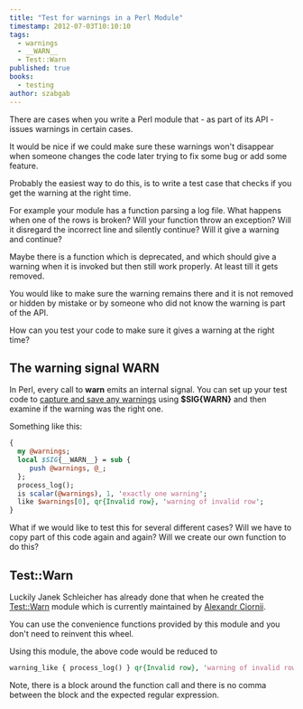 ```yaml
---
title: "Test for warnings in a Perl Module"
timestamp: 2012-07-03T10:10:10
tags:
  - warnings
  - __WARN__
  - Test::Warn
published: true
books:
  - testing
author: szabgab
---
```



There are cases when you write a Perl module that - as part of its API -
issues warnings in certain cases.

It would be nice if we could make sure these warnings won't disappear
when someone changes the code later trying to fix some bug or add some feature.

Probably the easiest way to do this, is to write a test case that checks
if you get the warning at the right time.


For example your module has a function parsing a log file.
What happens when one of the rows is broken?
Will your function throw an exception?
Will it disregard the incorrect line and silently continue?
Will it give a warning and continue?

Maybe there is a function which is deprecated,
and which should give a warning when it is invoked but
then still work properly. At least till it gets removed.

You would like to make sure the warning remains there
and it is not removed or hidden by mistake or by
someone who did not know the warning is part of the API.

How can you test your code to make sure it gives a
warning at the right time?

## The warning signal __WARN__

In Perl, every call to <b>warn</b> emits an internal signal. You can set up your test code to
[capture and save any warnings](/how-to-capture-and-save-warnings-in-perl)
using <b>$SIG{__WARN__}</b> and then examine if the warning was the right one.

Something like this:

```perl
{
  my @warnings;
  local $SIG{__WARN__} = sub {
     push @warnings, @_;
  };
  process_log();
  is scalar(@warnings), 1, 'exactly one warning';
  like $warnings[0], qr{Invalid row}, 'warning of invalid row';
}
```

What if we would like to test this for several different cases?
Will we have to copy part of this code again and again?
Will we create our own function to do this?

## Test::Warn

Luckily Janek Schleicher has already done that when he created
the [Test::Warn](http://metacpan.org/module/Test::Warn) module which is currently maintained
by [Alexandr Ciornii](http://chorny.net/).

You can use the convenience functions provided by this module and
you don't need to reinvent this wheel.

Using this module, the above code would be reduced to

```perl
warning_like { process_log() } qr{Invalid row}, 'warning of invalid row';
```

Note, there is a block around the function call and there is no comma
between the block and the expected regular expression.


